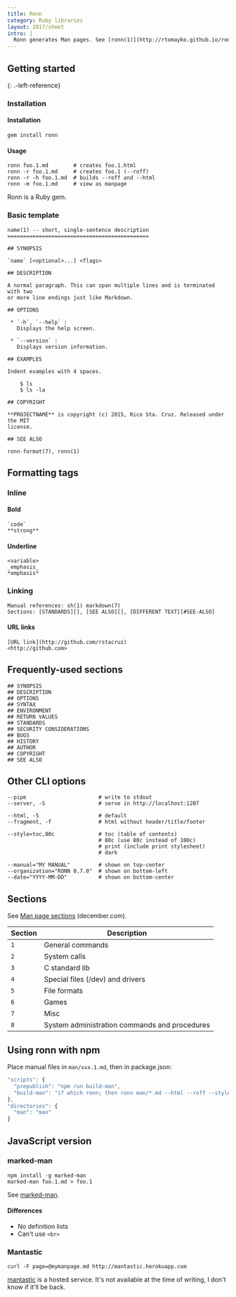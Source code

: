 ```yaml
---
title: Ronn
category: Ruby libraries
layout: 2017/sheet
intro: |
  Ronn generates Man pages. See [ronn(1)](http://rtomayko.github.io/ronn/ronn.1.html), [ronn-format(7)](http://rtomayko.github.com/ronn/ronn-format.7.html). Also see it on GitHub: [rtomayko/ronn](https://github.com/rtomayko/ronn).
---
```


## Getting started
{: .-left-reference}

### Installation

#### Installation

```
gem install ronn
```

#### Usage

```
ronn foo.1.md        # creates foo.1.html
ronn -r foo.1.md     # creates foo.1 (--roff)
ronn -r -h foo.1.md  # builds --roff and --html
ronn -m foo.1.md     # view as manpage
```

Ronn is a Ruby gem.

### Basic template

```
name(1) -- short, single-sentence description
=============================================

## SYNOPSIS

`name` [<optional>...] <flags>

## DESCRIPTION

A normal paragraph. This can span multiple lines and is terminated with two
or more line endings just like Markdown.

## OPTIONS

 * `-h`, `--help` :
   Displays the help screen.

 * `--version` : 
   Displays version information.

## EXAMPLES

Indent examples with 4 spaces.

    $ ls
    $ ls -la

## COPYRIGHT

**PROJECTNAME** is copyright (c) 2015, Rico Sta. Cruz. Released under the MIT
license.

## SEE ALSO

ronn-format(7), ronn(1)
```

## Formatting tags

### Inline

#### Bold

```
`code`
**strong**
```

#### Underline

```
<variable>
_emphasis_
*emphasis*
```

### Linking

```
Manual references: sh(1) markdown(7)
Sections: [STANDARDS][], [SEE ALSO][], [DIFFERENT TEXT][#SEE-ALSO]
```

#### URL links

```
[URL link](http://github.com/rstacruz)
<http://github.com>
```

## Frequently-used sections

```
## SYNOPSIS
## DESCRIPTION
## OPTIONS
## SYNTAX
## ENVIRONMENT
## RETURN VALUES
## STANDARDS
## SECURITY CONSIDERATIONS
## BUGS
## HISTORY
## AUTHOR
## COPYRIGHT
## SEE ALSO
```

## Other CLI options

```
--pipe                       # write to stdout
--server, -S                 # serve in http://localhost:1207

--html, -5                   # default
--fragment, -f               # html without header/title/footer

--style=toc,80c              # toc (table of contents)
                             # 80c (use 80c instead of 100c)
                             # print (include print stylesheet)
                             # dark

--manual="MY MANUAL"         # shown on top-center
--organization="RONN 0.7.0"  # shown on bottom-left
--date="YYYY-MM-DD"          # shown on bottom-center
```

## Sections
See [Man page sections](http://www.december.com/unix/ref/mansec.html) (december.com).

| Section | Description                                   |
| ---     | ---                                           |
| `1`     | General commands                              |
| `2`     | System calls                                  |
| `3`     | C standard lib                                |
| `4`     | Special files (/dev) and drivers              |
| `5`     | File formats                                  |
| `6`     | Games                                         |
| `7`     | Misc                                          |
| `8`     | System administration commands and procedures |

## Using ronn with npm

Place manual files in `man/xxx.1.md`, then in package.json:

```js
"scripts": {
  "prepublish": "npm run build-man",
  "build-man": "if which ronn; then ronn man/*.md --html --roff --style=toc,80c --organization=\"@rstacruz\"; fi"
},
"directories": {
  "man": "man"
}
```

## JavaScript version

### marked-man

```
npm install -g marked-man
marked-man foo.1.md > foo.1
```

See [marked-man](https://github.com/kapouer/marked-man).

#### Differences

* No definition lists
* Can't use `<br>`

### Mantastic

```
curl -F page=@mymanpage.md http://mantastic.herokuapp.com
```

[mantastic](http://mantastic.herokuapp.com/) is a hosted service. It's not available at the time of writing, I don't know if it'll be back.

